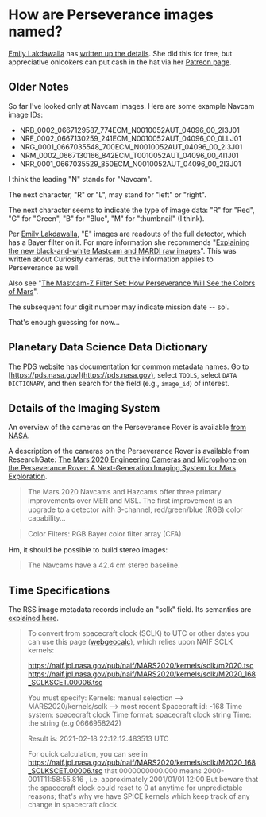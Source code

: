 # How are Perseverance images named?

[Emily Lakdawalla](https://twitter.com/elakdawalla) has [written up the details](https://www.patreon.com/posts/48263650).  She did this for free, but appreciative onlookers can put cash in the hat via her [Patreon page](https://www.patreon.com/elakdawalla).

## Older Notes

So far I've looked only at Navcam images.  Here are some example Navcam image IDs:

* NRB_0002_0667129587_774ECM_N0010052AUT_04096_00_2I3J01
* NRE_0002_0667130259_241ECM_N0010052AUT_04096_00_0LLJ01
* NRG_0001_0667035548_700ECM_N0010052AUT_04096_00_2I3J01
* NRM_0002_0667130166_842ECM_T0010052AUT_04096_00_4I1J01
* NRR_0001_0667035529_850ECM_N0010052AUT_04096_00_2I3J01

I think the leading "N" stands for "Navcam".

The next character, "R" or "L", may stand for "left" or "right".

The next character seems to indicate the type of image data: "R" for "Red", "G" for "Green", "B" for "Blue", "M" for "thumbnail" (I think).

Per [Emily Lakdawalla](https://twitter.com/elakdawalla), "E" images are readouts of the full detector, which has a Bayer filter on it.  For more information she recommends "[Explaining the new black-and-white Mastcam and MARDI raw images](https://t.co/PORiQ3pcNq?amp=1)".  This was written about Curiosity cameras, but the information applies to Perseverance as well.

Also see "[The Mastcam-Z Filter Set: How Perseverance Will See the Colors of Mars](https://mastcamz.asu.edu/the-mastcam-z-filter-set-how-perseverance-will-see-the-colors-of-mars/)".

The subsequent four digit number may indicate mission date -- sol.

That's enough guessing for now...

## Planetary Data Science Data Dictionary

The PDS website has documentation for common metadata names.  Go to [https://pds.nasa.gov](https://pds.nasa.gov), select `TOOLS`, select `DATA DICTIONARY`, and then search for the field (e.g., `image_id`) of interest.
## Details of the Imaging System

An overview of the cameras on the Perseverance Rover is available [from NASA](https://mars.nasa.gov/mars2020/spacecraft/rover/cameras/).


A description of the cameras on the Perseverance Rover is available from ResearchGate: [The Mars 2020 Engineering Cameras and Microphone on the Perseverance Rover: A Next-Generation Imaging System for Mars Exploration](https://www.researchgate.net/publication/346537343_The_Mars_2020_Engineering_Cameras_and_Microphone_on_the_Perseverance_Rover_A_Next-Generation_Imaging_System_for_Mars_Exploration/link/5fc675c9a6fdcc92169e4d1e/download).

> The Mars 2020 Navcams and Hazcams offer three primary improvements over MER and MSL. The ﬁrst improvement is an upgrade to a detector with 3-channel, red/green/blue (RGB) color capability...

> Color Filters: RGB Bayer color ﬁlter array (CFA)

Hm, it should be possible to build stereo images:
> The Navcams have a 42.4 cm stereo baseline.

## Time Specifications

The RSS image metadata records include an "sclk" field.  Its semantics are [explained here](https://forum.nasaspaceflight.com/index.php?PHPSESSID=5uuths3p440tb74n4gebtofd7s&topic=38208.msg2194630#msg2194630).

> To convert from spacecraft clock (SCLK) to UTC or other dates you can use this page ([webgeocalc](https://wgc.jpl.nasa.gov:8443/webgeocalc/#TimeConversion)), which relies upon NAIF SCLK kernels:
>
> https://naif.jpl.nasa.gov/pub/naif/MARS2020/kernels/sclk/m2020.tsc
> https://naif.jpl.nasa.gov/pub/naif/MARS2020/kernels/sclk/M2020_168_SCLKSCET.00006.tsc
>
> You must specify:
> Kernels: manual selection --> MARS2020/kernels/sclk  --> most recent
> Spacecraft id: -168
> Time system: spacecraft clock
> Time format: spacecraft clock string
> Time: the string (e.g 0666958242)
>
> Result is: 2021-02-18 22:12:12.483513 UTC
>
>
>
> For quick calculation, you can see in https://naif.jpl.nasa.gov/pub/naif/MARS2020/kernels/sclk/M2020_168_SCLKSCET.00006.tsc that 0000000000.000 means 2000-001T11:58:55.816 , i.e. approximately 2001/01/01 12:00
> But beware that the spacecraft  clock could reset to 0 at anytime for unpredictable reasons; that's why we have SPICE kernels which keep track of any change in spacecraft clock.
